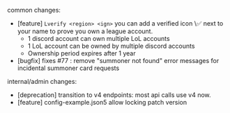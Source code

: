 common changes:
- [feature] `Lverify <region> <ign>` you can add a verified icon \✅ next to your name to prove you own a league account.
    - 1 discord account can own multiple LoL accounts
    - 1 LoL account can be owned by multiple discord accounts
    - Ownership period expires after 1 year
- [bugfix] fixes #77 : remove "summoner not found" error messages for incidental summoner card requests

internal/admin changes:
- [deprecation] transition to v4 endpoints: most api calls use v4 now.
- [feature] config-example.json5 allow locking patch version
